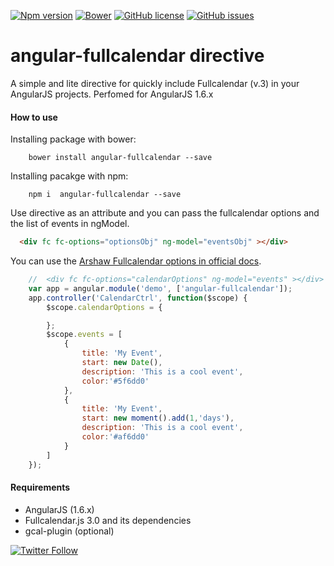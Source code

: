 [![Npm version](https://img.shields.io/npm/v/angular-fullcalendar.svg?style=flat-square)](https://www.npmjs.com/package/angular-fullcalendar)
[![Bower](https://img.shields.io/bower/v/angular-fullcalendar.svg?style=flat-square)]()
[![GitHub license](https://img.shields.io/badge/license-MIT-blue.svg)](https://raw.githubusercontent.com/JavyMB/angular-fullcalendar/develop/LICENSE)
[![GitHub issues](https://img.shields.io/github/issues/JavyMB/angular-fullcalendar.svg)](https://github.com/JavyMB/angular-fullcalendar/issues)
[](https://img.shields.io/badge/Coverage-70%25-green.svg)
# angular-fullcalendar directive

A simple and lite directive for quickly include Fullcalendar (v.3) in your AngularJS projects.
Perfomed for AngularJS 1.6.x

#### How to use
Installing package with bower:
```
    bower install angular-fullcalendar --save
```
Installing pacakge with npm:
```
    npm i  angular-fullcalendar --save
```
Use directive as an attribute and you can pass the fullcalendar options and the list of events in ngModel.

```html
  <div fc fc-options="optionsObj" ng-model="eventsObj" ></div>
```
You can use the [Arshaw Fullcalendar options in official docs](https://fullcalendar.io/docs/).
```js
    //  <div fc fc-options="calendarOptions" ng-model="events" ></div>
    var app = angular.module('demo', ['angular-fullcalendar']);
    app.controller('CalendarCtrl', function($scope) {
        $scope.calendarOptions = {

        };
        $scope.events = [
            {
                title: 'My Event',
                start: new Date(),
                description: 'This is a cool event',
                color:'#5f6dd0'
            },
            {
                title: 'My Event',
                start: new moment().add(1,'days'),
                description: 'This is a cool event',
                color:'#af6dd0'
            }
        ]
    });
```
#### Requirements
- AngularJS (1.6.x)
- Fullcalendar.js 3.0 and its dependencies
- gcal-plugin (optional)

[![Twitter Follow](https://img.shields.io/twitter/follow/javymb.svg?style=social&label=Follow)](https://twitter.com/JavyMB)
